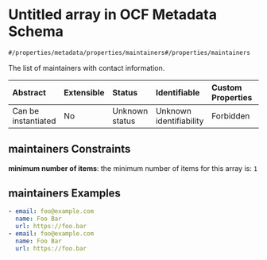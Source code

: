 # Untitled array in OCF Metadata Schema

```txt
#/properties/metadata/properties/maintainers#/properties/maintainers
```

The list of maintainers with contact information.

| Abstract            | Extensible | Status         | Identifiable            | Custom Properties | Additional Properties | Access Restrictions | Defined In                                                                       |
| :------------------ | :--------- | :------------- | :---------------------- | :---------------- | :-------------------- | :------------------ | :------------------------------------------------------------------------------- |
| Can be instantiated | No         | Unknown status | Unknown identifiability | Forbidden         | Allowed               | none                | [metadata.json*](../../0.0.1/schema/common/metadata.json "open original schema") |

## maintainers Constraints

**minimum number of items**: the minimum number of items for this array is: `1`

## maintainers Examples

```yaml
- email: foo@example.com
  name: Foo Bar
  url: https://foo.bar
- email: foo@example.com
  name: Foo Bar
  url: https://foo.bar

```

